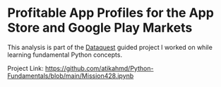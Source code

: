 # Profitable App Profiles for the App Store and Google Play Markets

This analysis is part of the [Dataquest](https://www.dataquest.io/) guided project I worked on while learning fundamental Python concepts.

Project Link: https://github.com/atikahmd/Python-Fundamentals/blob/main/Mission428.ipynb
